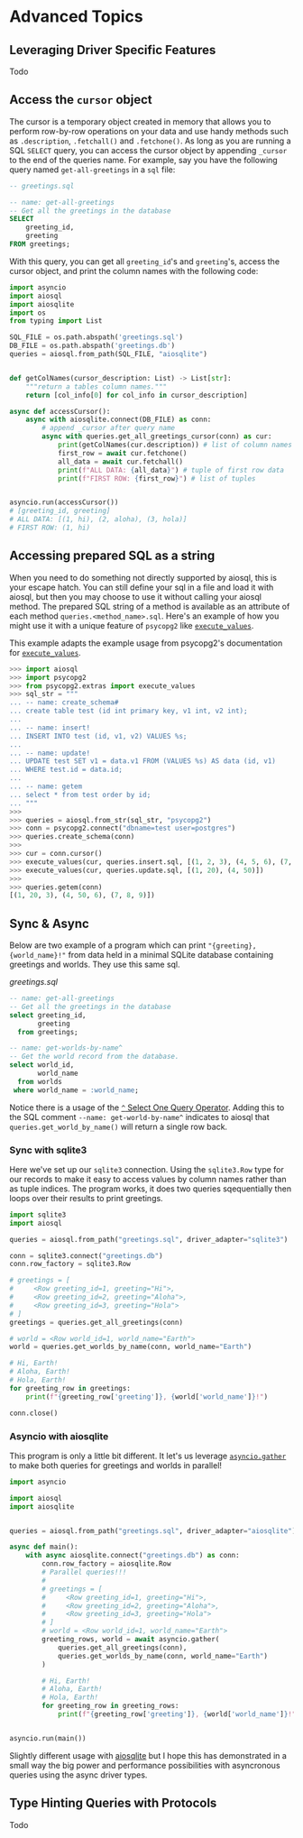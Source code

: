 # Advanced Topics

## Leveraging Driver Specific Features

Todo

## Access the `cursor` object

The cursor is a temporary object created in memory that allows you to perform row-by-row operations on your data and use handy methods such as `.description`, `.fetchall()` and `.fetchone()`. As long as you are running a SQL `SELECT` query, you can access the cursor object by appending `_cursor` to the end of the queries name. For example, say you have the following query named `get-all-greetings` in a `sql` file:

```sql
-- greetings.sql

-- name: get-all-greetings
-- Get all the greetings in the database
SELECT
    greeting_id,
    greeting
FROM greetings;
```

With this query, you can get all `greeting_id`'s and `greeting`'s, access the cursor object, and print the column names with the following code:
```python
import asyncio
import aiosql
import aiosqlite
import os
from typing import List

SQL_FILE = os.path.abspath('greetings.sql')
DB_FILE = os.path.abspath('greetings.db')
queries = aiosql.from_path(SQL_FILE, "aiosqlite")


def getColNames(cursor_description: List) -> List[str]:
    """return a tables column names."""
    return [col_info[0] for col_info in cursor_description]

async def accessCursor():
    async with aiosqlite.connect(DB_FILE) as conn:
        # append _cursor after query name
        async with queries.get_all_greetings_cursor(conn) as cur:
            print(getColNames(cur.description)) # list of column names
            first_row = await cur.fetchone() 
            all_data = await cur.fetchall()
            print(f"ALL DATA: {all_data}") # tuple of first row data
            print(f"FIRST ROW: {first_row}") # list of tuples 


asyncio.run(accessCursor())
# [greeting_id, greeting]
# ALL DATA: [(1, hi), (2, aloha), (3, hola)]
# FIRST ROW: (1, hi)
```

## Accessing prepared SQL as a string

When you need to do something not directly supported by aiosql, this is your escape hatch. You can still define your sql in a file and load it with aiosql, but then you may choose to use it without calling your aiosql method. The prepared SQL string of a method is available as an attribute of each method `queries.<method_name>.sql`. Here's an example of how you might use it with a unique feature of `psycopg2` like [`execute_values`](https://www.psycopg.org/docs/extras.html#psycopg2.extras.execute_values).

This example adapts the example usage from psycopg2's documentation for [`execute_values`](https://www.psycopg.org/docs/extras.html#psycopg2.extras.execute_values).

```python
>>> import aiosql
>>> import psycopg2
>>> from psycopg2.extras import execute_values
>>> sql_str = """
... -- name: create_schema#
... create table test (id int primary key, v1 int, v2 int);
... 
... -- name: insert!
... INSERT INTO test (id, v1, v2) VALUES %s;
...
... -- name: update!
... UPDATE test SET v1 = data.v1 FROM (VALUES %s) AS data (id, v1)
... WHERE test.id = data.id;
...
... -- name: getem
... select * from test order by id;
... """
>>>
>>> queries = aiosql.from_str(sql_str, "psycopg2")
>>> conn = psycopg2.connect("dbname=test user=postgres")
>>> queries.create_schema(conn)
>>>
>>> cur = conn.cursor()
>>> execute_values(cur, queries.insert.sql, [(1, 2, 3), (4, 5, 6), (7, 8, 9)])
>>> execute_values(cur, queries.update.sql, [(1, 20), (4, 50)])
>>> 
>>> queries.getem(conn)
[(1, 20, 3), (4, 50, 6), (7, 8, 9)])
```

## Sync & Async

Below are two example of a program which can print `"{greeting}, {world_name}!"` from data held in a minimal SQLite database containing greetings and worlds. They use this same sql.

_greetings.sql_

```sql
-- name: get-all-greetings
-- Get all the greetings in the database
select greeting_id,
       greeting
  from greetings;

-- name: get-worlds-by-name^
-- Get the world record from the database.
select world_id,
       world_name
  from worlds
 where world_name = :world_name;
```

Notice there is a usage of the [`^` Select One Query Operator](./defining-sql-queries.md#select-one). Adding this to the SQL comment `--name: get-world-by-name^` indicates to aiosql that `queries.get_world_by_name()` will return a single row back.

### Sync with sqlite3

Here we've set up our `sqlite3` connection. Using the `sqlite3.Row` type for our records to make it easy to access values by column names rather than as tuple indices. The program works, it does two queries sqequentially then loops over their results to print greetings.

```python
import sqlite3
import aiosql

queries = aiosql.from_path("greetings.sql", driver_adapter="sqlite3")

conn = sqlite3.connect("greetings.db")
conn.row_factory = sqlite3.Row

# greetings = [
#     <Row greeting_id=1, greeting="Hi">,
#     <Row greeting_id=2, greeting="Aloha">,
#     <Row greeting_id=3, greeting="Hola">
# ]
greetings = queries.get_all_greetings(conn)

# world = <Row world_id=1, world_name="Earth">
world = queries.get_worlds_by_name(conn, world_name="Earth")

# Hi, Earth!
# Aloha, Earth!
# Hola, Earth!
for greeting_row in greetings:
    print(f"{greeting_row['greeting']}, {world['world_name']}!")

conn.close()
```

### Asyncio with aiosqlite

This program is only a little bit different. It let's us leverage [`asyncio.gather`](https://docs.python.org/3/library/asyncio-task.html#asyncio.gather) to make both queries for greetings and worlds in parallel!

```python
import asyncio

import aiosql
import aiosqlite


queries = aiosql.from_path("greetings.sql", driver_adapter="aiosqlite")

async def main():
    with async aiosqlite.connect("greetings.db") as conn:
        conn.row_factory = aiosqlite.Row
        # Parallel queries!!!
        #
        # greetings = [
        #     <Row greeting_id=1, greeting="Hi">,
        #     <Row greeting_id=2, greeting="Aloha">,
        #     <Row greeting_id=3, greeting="Hola">
        # ]
        # world = <Row world_id=1, world_name="Earth">
        greeting_rows, world = await asyncio.gather(
            queries.get_all_greetings(conn),
            queries.get_worlds_by_name(conn, world_name="Earth")
        )

        # Hi, Earth!
        # Aloha, Earth!
        # Hola, Earth!
        for greeting_row in greeting_rows:
            print(f"{greeting_row['greeting']}, {world['world_name']}!")


asyncio.run(main())
```

Slightly different usage with [aiosqlite](https://github.com/omnilib/aiosqlite) but I hope this has demonstrated in a small way the big power and performance possibilities with asyncronous queries using the async driver types.

## Type Hinting Queries with Protocols

Todo
